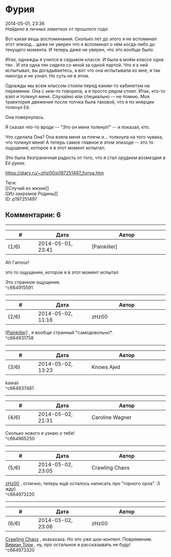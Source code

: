 Фурия
=====

  
2014-05-01, 23:36  
  *Найдено в личных заметках от прошлого года*    
   
 Вот какая вещь воспоминания. Сколько лет до этого я не вспоминал этот эпизод... даже не уверен что я вспоминал о нём когда-либо до текущего момента. И теперь даже не уверен, что это вообще было.   
   
 Итак, однажды я учился в седьмом классе. И была в моём классе одна   тян   . И эта одна тян сидела со мной за одной партой. Что я к ней испытывал, вы догадываетесь, а вот что она испытывала ко мне, я так никогда и не узнал. Но суть не в этом.   
   
 Однажды мы всем классом стояли перед каким-то кабинетом на переменке. Она с кем-то говорила, а я просто рядом стоял. Итак, кто-то взял и толкнул меня. Случайно или специально -- не помню. Моя траектория движения после толчка была таковой, что я по инерции толкнул Её.   
   
 Она повернулась.   
   
 Я сказал что-то вроде -- "Это он меня толкнул!" -- и показал, кто.   
   
 Что сделала Она? Она взяла меня за плечи и... толкнула на того чувака, что толкнул меня! А теперь самое главное в этом эпизоде -- это то ощущение, которое я в этот момент испытал:   
   
 Это была безграничная радость от того, что я стал  *орудием возмездия в Её руках.*    
  
<https://diary.ru/~zHz00/p197251497_furiya.htm>  
  
Теги:  
[[Случай из жизни]]  
[[Из закромов Родины]]  
ID: p197251497  


Комментарии: 6
--------------

  


---



|         #         |              Дата              |                     Автор                     |           ID           |
| --- | --- | --- | --- |
| (1/6) | 2014-05-01, 23:41 | [Painkiller] | c664915591 |

  
 Ah l'amour!   
   
  это то ощущение, которое я в этот момент испытал    
   
 Это странное ощущение.   
 ^c664915591

---



|         #         |              Дата              |                     Автор                     |           ID           |
| --- | --- | --- | --- |
| (2/6) | 2014-05-02, 11:16 | zHz00 | c664931758 |

  
  [[Painkiller]](http://Painkiller00.diary.ru "12 витаминов")  , я вообще странный \*самодовольно\*.   
 ^c664931758

---



|         #         |              Дата              |                     Автор                     |           ID           |
| --- | --- | --- | --- |
| (3/6) | 2014-05-02, 13:23 | Knows Ajed | c664937481 |

  
 kawaii   
 ^c664937481

---



|         #         |              Дата              |                     Автор                     |           ID           |
| --- | --- | --- | --- |
| (4/6) | 2014-05-02, 21:31 | Caroline Wagner | c664965250 |

  
 Сколько нового я узнаю о тебе!   
 ^c664965250

---



|         #         |              Дата              |                     Автор                     |           ID           |
| --- | --- | --- | --- |
| (5/6) | 2014-05-02, 23:05 | Crawling Chaos | c664973220 |

  
  [zHz00](https://zHz00.diary.ru "Untitled")  , отлично, теперь ещё осталось написать про "горного орла" :3   
 жду)   
 ^c664973220

---



|         #         |              Дата              |                     Автор                     |           ID           |
| --- | --- | --- | --- |
| (6/6) | 2014-05-02, 23:06 | zHz00 | c664973320 |

  
  [Crawling Chaos](http://degozaru.diary.ru "de gozaru")  , ахахахаха. Но это уже шок-контент. Повременим.   
  [Вивиан Тори](http://viviantori.diary.ru "Хроника жизни одного экзорциста")  , ну, про остальное я рассказывать не буду!   
 ^c664973320